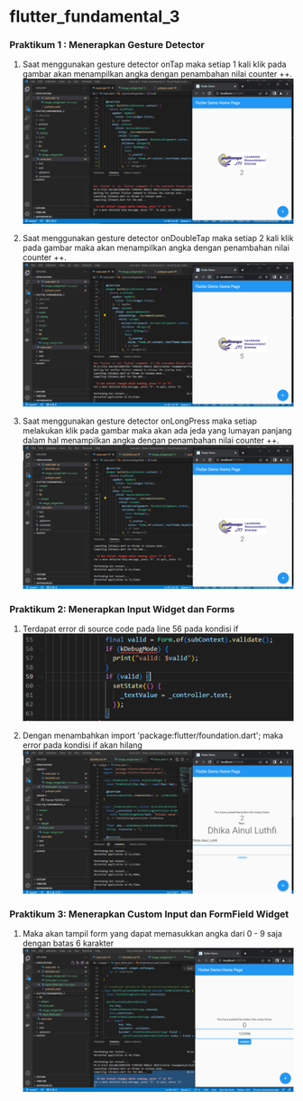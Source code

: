 # flutter_fundamental_3

### Praktikum 1 : Menerapkan Gesture Detector

1. Saat menggunakan gesture detector onTap maka setiap 1 kali klik pada gambar akan menampilkan angka dengan penambahan nilai counter ++.
![Screenshot hello_world](images/1.PNG)

2. Saat menggunakan gesture detector onDoubleTap maka setiap 2 kali klik pada gambar maka akan menampilkan angka dengan penambahan nilai counter ++.
![Screenshot hello_world](images/2.PNG)

3. Saat menggunakan gesture detector onLongPress maka setiap melakukan klik pada gambar maka akan ada jeda yang lumayan panjang dalam hal menampilkan angka dengan penambahan nilai counter ++.
![Screenshot hello_world](images/3.PNG)

### Praktikum 2: Menerapkan Input Widget dan Forms

1. Terdapat error di source code pada line 56 pada kondisi if
![Screenshot hello_world](images/5.PNG)

2. Dengan menambahkan import 'package:flutter/foundation.dart'; maka error pada kondisi if akan hilang
![Screenshot hello_world](images/4.PNG)

### Praktikum 3: Menerapkan Custom Input dan FormField Widget

1. Maka akan tampil form yang dapat memasukkan angka dari 0 - 9 saja dengan batas 6 karakter
![Screenshot hello_world](images/6.PNG)



